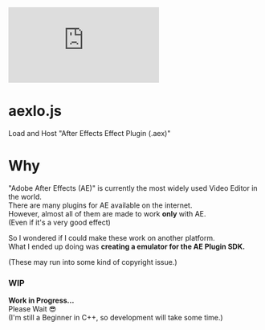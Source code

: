 ![aexlo.js](https://count.getloli.com/@aexlo.js)
# aexlo.js

Load and Host "After Effects Effect Plugin (.aex)"

# Why

"Adobe After Effects (AE)" is currently the most widely used Video Editor in the world.  
There are many plugins for AE available on the internet.  
However, almost all of them are made to work **only** with AE.  
(Even if it's a very good effect)

So I wondered if I could make these work on another platform.  
What I ended up doing was **creating a emulator for the AE Plugin SDK.**

(These may run into some kind of copyright issue.)

### WIP

**Work in Progress...**  
Please Wait 😎  
(I'm still a Beginner in C++, so development will take some time.)
